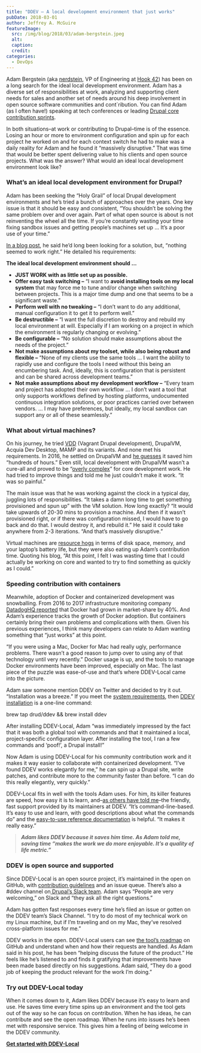 ```yaml
---
title: "DDEV – A local development environment that just works"
pubDate: 2018-03-01
author: Jeffrey A. McGuire
featureImage:
  src: /img/blog/2018/03/adam-bergstein.jpeg
  alt:
  caption:
  credit:
categories:
  - DevOps
---
```


Adam Bergstein (aka [nerdstein](https://twitter.com/n3rdstein), VP of Engineering at [Hook 42](http://www.hook42.com/)) has been on a long search for the ideal local development environment. Adam has a diverse set of responsibilities at work, analyzing and supporting client needs for sales and another set of needs around his deep involvement in open source software communities and cont\`ribution. You can find Adam (as I often have!) speaking at tech conferences or leading [Drupal core contribution sprints](https://2017.midcamp.org/sprints).

In both situations–at work or contributing to Drupal–time is of the essence. Losing an hour or more to environment configuration and spin up for each project he worked on and for each context switch he had to make was a daily reality for Adam and he found it “massively disruptive.” That was time that would be better spent delivering value to his clients and open source projects. What was the answer? What would an ideal local development environment look like?

### What’s an ideal local development environment for Drupal?

Adam has been seeking the “Holy Grail” of local Drupal development environments and he’s tried a bunch of approaches over the years. One key issue is that it should be easy and consistent, “You shouldn’t be solving the same problem over and over again. Part of what open source is about is not reinventing the wheel all the time. If you’re constantly wasting your time fixing sandbox issues and getting people’s machines set up … It’s a poor use of your time.”

[In a blog post](http://nerdstein.net/blog/common-drupalvm-use), he said he’d long been looking for a solution, but, “nothing seemed to work right.” He detailed his requirements:

**The ideal local development environment should …**

- **JUST WORK with as little set up as possible.**
- **Offer easy task switching –** “I want to **avoid installing tools on my local system** that may force me to tune and/or change when switching between projects. This is a major time dump and one that seems to be a significant waste.”
- **Perform well with no tweaking –** “I don’t want to do any additional, manual configuration it to get it to perform well.”
- **Be destructible –** “I want the full discretion to destroy and rebuild my local environment at will. Especially if I am working on a project in which the environment is regularly changing or evolving.”
- **Be configurable –** “No solution should make assumptions about the needs of the project.”
- **Not make assumptions about my toolset, while also being robust and flexible –** “None of my clients use the same tools … I want the ability to rapidly use and configure the tools I need without this being an encumbering task. And, ideally, this is configuration that is persistent and can be shared across development teams.”
- **Not make assumptions about my development workflow –** “Every team and project has adopted their own workflow … I don’t want a tool that only supports workflows defined by hosting platforms, undocumented continuous integration solutions, or poor practices carried over between vendors. … I may have preferences, but ideally, my local sandbox can support any or all of these seamlessly.”

### What about virtual machines?

On his journey, he tried [VDD](https://www.drupal.org/project/vdd) (Vagrant Drupal development), DrupalVM, Acquia Dev Desktop, MAMP and its variants. And none met his requirements. In 2016, he settled on DrupalVM and [he guesses](http://nerdstein.net/blog/local-core-development-environments) it saved him “hundreds of hours.” Even still, local development with DrupalVM wasn’t a cure-all and proved to be “[overly complex](http://nerdstein.net/blog/local-core-development-environments)” for core development work. He had tried to improve things and told me he just couldn’t make it work. “It was so painful.”

The main issue was that he was working against the clock in a typical day, juggling lots of responsibilities. “It takes a damn long time to get something provisioned and spun up” with the VM solution. How long exactly? “It would take upwards of 20-30 mins to provision a machine. And then if it wasn’t provisioned right, or if there was configuration missed, I would have to go back and do that. I would destroy it, and rebuild it.” He said it could take anywhere from 2-3 iterations. “And that’s massively disruptive.”

Virtual machines are [resource hogs](https://www.itworld.com/article/2915530/virtualization/containers-vs-virtual-machines-how-to-tell-which-is-the-right-choice-for-your-enterprise.html) in terms of disk space, memory, and your laptop’s battery life, but they were also eating up Adam’s contribution time. Quoting his blog, “At this point, I felt I was wasting time that I could actually be working on core and wanted to try to find something as quickly as I could.”

### Speeding contribution with containers

Meanwhile, adoption of Docker and containerized development was snowballing. From 2016 to 2017 infrastructure monitoring company [DatadogHQ reported](https://www.datadoghq.com/docker-adoption/) that Docker had grown in market-share by 40%. And Adam’s experience tracks the growth of Docker adoption. But containers certainly bring their own problems and complications with them. Given his previous experiences, I think many developers can relate to Adam wanting something that “just works” at this point.

“If you were using a Mac, Docker for Mac had really ugly, performance problems. There wasn’t a good reason to jump over to using any of that technology until very recently.” Docker usage is up, and the tools to manage Docker environments have been improved, especially on Mac. The last piece of the puzzle was ease-of-use and that’s where DDEV-Local came into the picture.

Adam saw someone mention DDEV on Twitter and decided to try it out. “Installation was a breeze.” If you meet the [system requirements](https://ddev.readthedocs.io/en/latest/#system-requirements), then [DDEV installation](https://ddev.readthedocs.io/en/latest/#installation) is a one-line command:

brew tap drud/ddev && brew install ddev

After installing DDEV-Local, Adam “was immediately impressed by the fact that it was both a global tool with commands and that it maintained a local, project-specific configuration layer. After installing the tool, I ran a few commands and ‘poof!’, a Drupal install!”

Now Adam is using DDEV-Local for his community contribution work and it makes it way easier to collaborate with containerized development. “I’ve found DDEV works elegantly for me,” he can spin up a Drupal site, write patches, and contribute more to the community faster than before. “I can do this really elegantly, very quickly.”

DDEV-Local fits in well with the tools Adam uses. For him, its killer features are speed, how easy it is to learn, and–[as others have told me](https://ddev.com/saving-time-and-making-money-with-ddev/)–the friendly, fast support provided by its maintainers at DDEV. “It’s command-line-based. It’s easy to use and learn, with good descriptions about what the commands do” and the [easy-to-use reference documentation](https://ddev.readthedocs.io/en/latest/users/cli-usage/) is helpful. “It makes it really easy.”

> **_Adam likes DDEV because it saves him time. As Adam told me, saving time “makes the work we do more enjoyable. It’s a quality of life metric.”_**

### DDEV is open source and supported

Since DDEV-Local is an open source project, it’s maintained in the open on GitHub, with [contribution guidelines](https://github.com/drud/ddev/blob/master/CONTRIBUTING.md) and an issue queue. There’s also a #ddev channel on[ Drupal’s Slack team](https://www.drupal.org/slack). Adam says “People are very welcoming,” on Slack and “they ask all the right questions.”

Adam has gotten fast responses every time he’s filed an issue or gotten on the DDEV team’s Slack Channel. “I try to do most of my technical work on my Linux machine, but if I’m traveling and on my Mac, they’ve resolved cross-platform issues for me.”

DDEV works in the open. DDEV-Local users can see [the tool’s roadmap](https://github.com/drud/ddev/wiki/Roadmap) on GitHub and understand when and how their requests are handled. As Adam said in his post, he has been “helping discuss the future of the product.” He feels like he’s listened to and finds it gratifying that improvements have been made based directly on his suggestions. Adam said, “They do a good job of keeping the product relevant for the work I’m doing.”

### Try out DDEV-Local today

When it comes down to it, Adam likes DDEV because it’s easy to learn and use. He saves time every time spins up an environment and the tool gets out of the way so he can focus on contribution. When he has ideas, he can contribute and see the open roadmap. When he runs into issues he’s been met with responsive service. This gives him a feeling of being welcome in the DDEV community.

**[Get started with DDEV-Local](/get-started/)**
